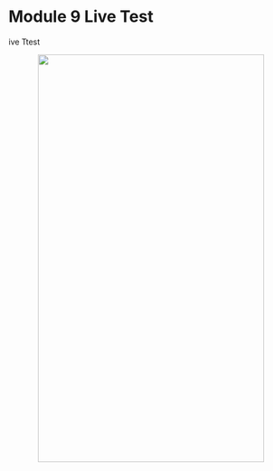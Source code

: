 # Module 9 Live Test
ive Ttest
<p align="center">
  <img src="https://github.com/HasibuliT/Module9_live_Test/assets/66546794/aea2b439-72d8-4fd4-9efd-9277b51718ae" width="400" height="720"/>
</p>
